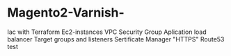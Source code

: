 # Magento2-Varnish-
Iac with Terraform
Ec2-instances
VPC
Security Group
Aplication load balancer
Target groups and listeners
Sertificate  Manager "HTTPS"
Route53
test
